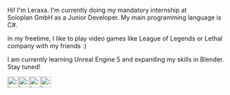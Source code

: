 Hi! I'm Leraxa. I'm currently doing my mandatory internship at  
Soloplan GmbH as a Junior Developer. My main programming language is C#.  
  
In my freetime, I like to play video games like League of Legends or Lethal company with my friends :)

I am currently learning Unreal Engine 5 and expanding my skills in Blender.   
Stay tuned!

<img src="https://github.com/Leraxa/Leraxa/assets/134810929/b8bd8a15-2f43-462a-932d-2ba84029cb46)https://github.com/Leraxa/Leraxa/assets/134810929/b8bd8a15-2f43-462a-932d-2ba84029cb46" alt=":heart:" width="25"/><img src="https://github.com/Leraxa/Leraxa/assets/134810929/b8bd8a15-2f43-462a-932d-2ba84029cb46)https://github.com/Leraxa/Leraxa/assets/134810929/b8bd8a15-2f43-462a-932d-2ba84029cb46" alt=":heart:" width="25"/><img src="https://github.com/Leraxa/Leraxa/assets/134810929/b8bd8a15-2f43-462a-932d-2ba84029cb46)https://github.com/Leraxa/Leraxa/assets/134810929/b8bd8a15-2f43-462a-932d-2ba84029cb46" alt=":heart:" width="25"/><img src="https://github.com/Leraxa/Leraxa/assets/134810929/c1b7dd72-8a21-4813-b8ab-b287ff219b27)" alt=":horse:" width="25"/>
